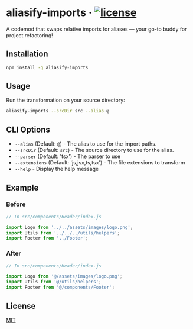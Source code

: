 # aliasify-imports &middot; [![license](https://badgen.now.sh/badge/license/MIT)](./LICENSE)

A codemod that swaps relative imports for aliases — your go-to buddy for project refactoring!

## Installation

```sh
npm install -g aliasify-imports
```

## Usage

Run the transformation on your source directory:

```sh
aliasify-imports --srcDir src --alias @
```

## CLI Options

- `--alias` (Default: `@`) - The alias to use for the import paths.
- `--srcDir` (Default: `src`) - The source directory to use for the alias.
- `--parser` (Default: 'tsx') - The parser to use
- `--extensions` (Default: 'js,jsx,ts,tsx') - The file extensions to transform
- `--help` - Display the help message

## Example

### Before

```js
// In src/components/Header/index.js

import Logo from '../../assets/images/logo.png';
import Utils from '../../../utils/helpers';
import Footer from '../Footer';
```

### After

```js
// In src/components/Header/index.js

import Logo from '@/assets/images/logo.png';
import Utils from '@/utils/helpers';
import Footer from '@/components/Footer';
```

## License

[MIT](./LICENSE)
